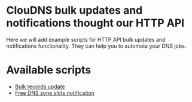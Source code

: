 # ClouDNS bulk updates and notifications thought our HTTP API
Here we will add example scripts for HTTP API bulk updates and notifications functionality. They can help you to automate your DNS jobs.

# Available scripts
* [Bulk records update](https://github.com/ClouDNS/cloudns-api-bulk-updates/tree/master/bulk-records-update)
* [Free DNS zone slots notification](https://github.com/ClouDNS/cloudns-api-bulk-updates/tree/master/free-zones-notification)